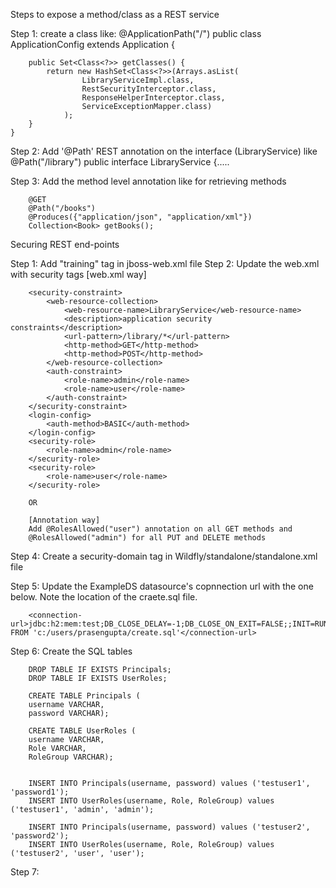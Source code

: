 Steps to expose a method/class as a REST service

Step 1: create a class like:
	@ApplicationPath("/")
	public class ApplicationConfig extends Application {
		
	    public Set<Class<?>> getClasses() {
	        return new HashSet<Class<?>>(Arrays.asList(
	        		LibraryServiceImpl.class, 
	        		RestSecurityInterceptor.class, 
	        		ResponseHelperInterceptor.class, 
	        		ServiceExceptionMapper.class)
	        	);
	    }
	}
	
Step 2: Add '@Path' REST annotation on the interface (LibraryService) like 
			@Path("/library")
			public interface LibraryService {.....

Step 3:	Add the method level annotation like for retrieving methods
 
		@GET
		@Path("/books")
		@Produces({"application/json", "application/xml"})
		Collection<Book> getBooks();	
		
		
		
		
		
Securing REST end-points

Step 1: Add "<security-domain>training</security-domain>" tag in jboss-web.xml file
Step 2: Update the web.xml with security tags [web.xml way]

		<security-constraint>
			<web-resource-collection>
				<web-resource-name>LibraryService</web-resource-name>
				<description>application security constraints</description>
				<url-pattern>/library/*</url-pattern>
				<http-method>GET</http-method>
				<http-method>POST</http-method>
			</web-resource-collection>
			<auth-constraint>
				<role-name>admin</role-name>
				<role-name>user</role-name>
			</auth-constraint>
		</security-constraint>
		<login-config>
			<auth-method>BASIC</auth-method>
		</login-config>
		<security-role>
			<role-name>admin</role-name>
		</security-role>
		<security-role>
			<role-name>user</role-name>
		</security-role>
		
		OR
		
		[Annotation way]
		Add @RolesAllowed("user") annotation on all GET methods and 
		@RolesAllowed("admin") for all PUT and DELETE methods
		
Step 4: Create a security-domain tag in Wildfly/standalone/standalone.xml file
	<security-domain name="training" cache-type="default">
        <authentication>
            <login-module code="org.jboss.security.auth.spi.DatabaseServerLoginModule" flag="required">
                <module-option name="dsJndiName" value="java:jboss/datasources/ExampleDS"/>
                <module-option name="principalsQuery" value="select passwd from Users username where username=?"/>
                <module-option name="rolesQuery" value="select userRoles, RoleGroup from UserRoles where username=?"/>
                <module-option name="hashEncoding" value="base64"/>
                <module-option name="hashUserPassword" value="false"/>
            </login-module>
        </authentication>
    </security-domain>
    
Step 5: Update the ExampleDS datasource's copnnection url with the one below. Note the location of the 		craete.sql file.

		<connection-url>jdbc:h2:mem:test;DB_CLOSE_DELAY=-1;DB_CLOSE_ON_EXIT=FALSE;;INIT=RUNSCRIPT FROM 'c:/users/prasengupta/create.sql'</connection-url>
		
Step 6: Create the SQL tables

		DROP TABLE IF EXISTS Principals;
		DROP TABLE IF EXISTS UserRoles;
		
		CREATE TABLE Principals (
		username VARCHAR, 
		password VARCHAR);
		
		CREATE TABLE UserRoles (
		username VARCHAR, 
		Role VARCHAR, 
		RoleGroup VARCHAR);
		
		
		INSERT INTO Principals(username, password) values ('testuser1', 'password1');
		INSERT INTO UserRoles(username, Role, RoleGroup) values ('testuser1', 'admin', 'admin');
		
		INSERT INTO Principals(username, password) values ('testuser2', 'password2');
		INSERT INTO UserRoles(username, Role, RoleGroup) values ('testuser2', 'user', 'user');
		
Step 7: 